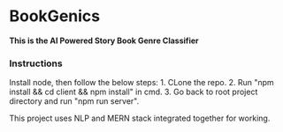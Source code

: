 # BookGenics
<strong>This is the AI Powered Story Book Genre Classifier </strong>

<h3>Instructions</h3>
Install node, then follow the below steps:
1. CLone the repo.
2. Run "npm install && cd client && npm install" in cmd.
3. Go back to root project directory and run "npm run server".

This project uses NLP and MERN stack integrated together for working.
